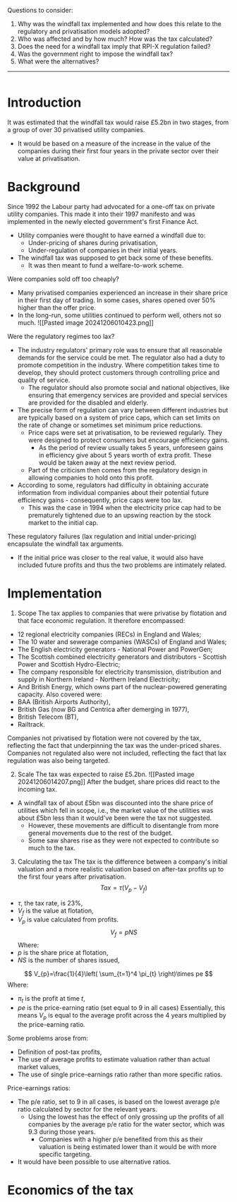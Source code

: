 Questions to consider:
1. Why was the windfall tax implemented and how does this relate to the regulatory and privatisation models adopted?
2. Who was affected and by how much? How was the tax calculated?
3. Does the need for a windfall tax imply that RPI-X regulation failed?
4. Was the government right to impose the windfall tax?
5. What were the alternatives?
---
```table-of-contents
```
# Introduction
It was estimated that the windfall tax would raise £5.2bn in two stages, from a group of over 30 privatised utility companies.
- It would be based on a measure of the increase in the value of the companies during their first four years in the private sector over their value at privatisation.
# Background
Since 1992 the Labour party had advocated for a one-off tax on private utility companies. This made it into their 1997 manifesto and was implemented in the newly elected government's first Finance Act.
- Utility companies were thought to have earned a windfall due to:
	- Under-pricing of shares during privatisation,
	- Under-regulation of companies in their initial years.
- The windfall tax was supposed to get back some of these benefits.
	- It was then meant to fund a welfare-to-work scheme.

Were companies sold off too cheaply?
- Many privatised companies experienced an increase in their share price in their first day of trading. In some cases, shares opened over 50% higher than the offer price.
- In the long-run, some utilities continued to perform well, others not so much.
![[Pasted image 20241206010423.png]]

Were the regulatory regimes too lax?
- The industry regulators' primary role was to ensure that all reasonable demands for the service could be met. The regulator also had a duty to promote competition in the industry. Where competition takes time to develop, they should protect customers through controlling price and quality of service.
	- The regulator should also promote social and national objectives, like ensuring that emergency services are provided and special services are provided for the disabled and elderly.
- The precise form of regulation can vary between different industries but are typically based on a system of price caps, which can set limits on the rate of change or sometimes set minimum price reductions.
	- Price caps were set at privatisation, to be reviewed regularly. They were designed to protect consumers but encourage efficiency gains.
		- As the period of review usually takes 5 years, unforeseen gains in efficiency give about 5 years worth of extra profit. These would be taken away at the next review period.
	- Part of the criticism then comes from the regulatory design in allowing companies to hold onto this profit.
- According to some, regulators had difficulty in obtaining accurate information from individual companies about their potential future efficiency gains - consequently, price caps were too lax.
	- This was the case in 1994 when the electricity price cap had to be prematurely tightened due to an upswing reaction by the stock market to the initial cap.

These regulatory failures (lax regulation and initial under-pricing) encapsulate the windfall tax arguments.
- If the initial price was closer to the real value, it would also have included future profits and thus the two problems are intimately related.
# Implementation
1. Scope
The tax applies to companies that were privatise by flotation and that face economic regulation. It therefore encompassed:
- 12 regional electricity companies (RECs) in England and Wales; 
- The 10 water and sewerage companies (WASCs) of England and Wales;
- The English electricity generators - National Power and PowerGen;
- The Scottish combined electricity generators and distributors - Scottish Power and Scottish Hydro-Electric;
- The company responsible for electricity transmission, distribution and supply in Northern Ireland - Northern Ireland Electricity;
- And British Energy, which owns part of the nuclear-powered generating capacity.
Also covered were:
- BAA (British Airports Authority),
- British Gas (now BG and Centrica after demerging in 1977),
- British Telecom (BT),
- Railtrack.

Companies not privatised by flotation were not covered by the tax, reflecting the fact that underpinning the tax was the under-priced shares. Companies not regulated also were not included, reflecting the fact that lax regulation was also being targeted.

2. Scale
The tax was expected to raise £5.2bn.
![[Pasted image 20241206014207.png]]
After the budget, share prices did react to the incoming tax.
- A windfall tax of about £5bn was discounted into the share price of utilities which fell in scope, i.e., the market value of the utilities was about £5bn less than it would've been were the tax not suggested.
	- However, these movements are difficult to disentangle from more general movements due to the rest of the budget.
	- Some saw shares rise as they were not expected to contribute so much to the tax.

3. Calculating the tax
The tax is the difference between a company's initial valuation and a more realistic valuation based on after-tax profits up to the first four years after privatisation.
$$
Tax=\tau(V_{p}-V_{f})
$$
- $\tau$, the tax rate, is 23%,
- $V_{f}$ is the value at flotation,
- $V_{p}$ is value calculated from profits.
$$
V_{f}=pNS
$$
Where:
- $p$ is the share price at flotation,
- $NS$ is the number of shares issued,

$$
V_{p}=\frac{1}{4}\left( \sum_{t=1}^4 \pi_{t} \right)\times pe
$$
Where:
- $\pi_{t}$ is the profit at time $t$,
- $pe$ is the price-earning ratio (set equal to 9 in all cases)
Essentially, this means $V_{p}$ is equal to the average profit across the 4 years multiplied by the price-earning ratio.

Some problems arose from:
- Definition of post-tax profits,
- The use of average profits to estimate valuation rather than actual market values,
- The use of single price-earnings ratio rather than more specific ratios.

Price-earnings ratios:
- The p/e ratio, set to 9 in all cases, is based on the lowest average p/e ratio calculated by sector for the relevant years.
	- Using the lowest has the effect of only grossing up the profits of all companies by the average p/e ratio for the water sector, which was 9.3 during those years.
		- Companies with a higher p/e benefited from this as their valuation is being estimated lower than it would be with more specific targeting.
- It would have been possible to use alternative ratios.
# Economics of the tax

